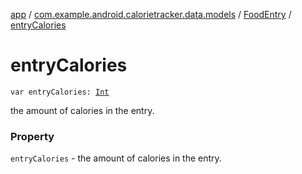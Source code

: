 [app](../../index.md) / [com.example.android.calorietracker.data.models](../index.md) / [FoodEntry](index.md) / [entryCalories](./entry-calories.md)

# entryCalories

`var entryCalories: `[`Int`](https://kotlinlang.org/api/latest/jvm/stdlib/kotlin/-int/index.html)

the amount of calories in the entry.

### Property

`entryCalories` - the amount of calories in the entry.